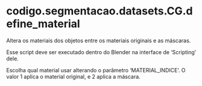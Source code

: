 <a id="module-codigo.segmentacao.datasets.CG.define_material"></a>

<a id="codigo-segmentacao-datasets-cg-define-material"></a>

# codigo.segmentacao.datasets.CG.define_material

Altera os materiais dos objetos entre os materiais originais e as máscaras.

Esse script deve ser executado dentro do Blender na interface de ‘Scripting’ dele.

Escolha qual material usar alterando o parâmetro ‘MATERIAL_INDICE’. O valor 1 aplica
o material original, e 2 aplica a máscara.
